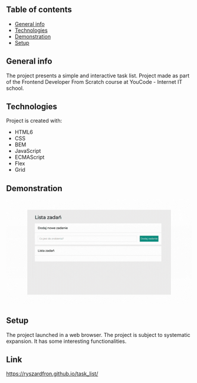 ﻿## Table of contents
* [General info](#general-info)
* [Technologies](#technologies)
* [Demonstration](#screenshots)
* [Setup](#setup)

## General info
The project presents a simple and interactive task list. Project made as part of the Frontend Developer From Scratch course at YouCode - Internet IT school.
	
## Technologies
Project is created with:
* HTML6
* CSS
* BEM
* JavaScript
* ECMAScript
* Flex
* Grid
	
## Demonstration
![task_list.gif](https://github.com/RyszardFron/task_list/blob/main/images/task_list.gif)

## Setup
The project launched in a web browser. The project is subject to systematic expansion. It has some interesting functionalities.

## Link
https://ryszardfron.github.io/task_list/
